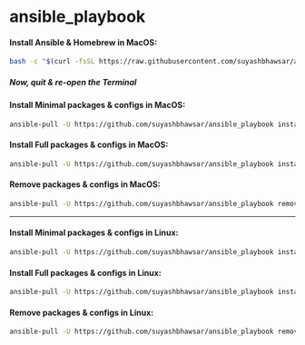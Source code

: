 # ansible_playbook

#### Install Ansible & Homebrew in MacOS:

```bash
bash -c "$(curl -fsSL https://raw.githubusercontent.com/suyashbhawsar/ansible_playbook/main/macOS-setup.sh)"
```

##### Now, quit & re-open the Terminal

#### Install Minimal packages & configs in MacOS:

```bash
ansible-pull -U https://github.com/suyashbhawsar/ansible_playbook install.yml --tags mac-minimal
```

#### Install Full packages & configs in MacOS:

```bash
ansible-pull -U https://github.com/suyashbhawsar/ansible_playbook install.yml --tags mac-full
```

#### Remove packages & configs in MacOS:

```bash
ansible-pull -U https://github.com/suyashbhawsar/ansible_playbook remove.yml --tags mac
```
___
#### Install Minimal packages & configs in Linux:

```bash
ansible-pull -U https://github.com/suyashbhawsar/ansible_playbook install.yml --tags linux-minimal
```

#### Install Full packages & configs in Linux:

```bash
ansible-pull -U https://github.com/suyashbhawsar/ansible_playbook install.yml --tags linux-full
```

#### Remove packages & configs in Linux:

```bash
ansible-pull -U https://github.com/suyashbhawsar/ansible_playbook remove.yml --tags linux
```
